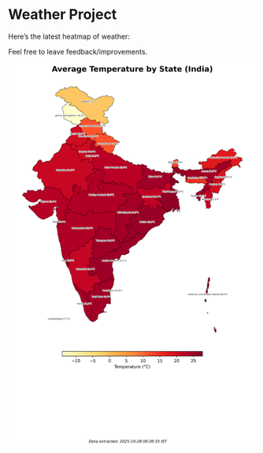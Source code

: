 # Weather Project

Here’s the latest heatmap of weather:

Feel free to leave feedback/improvements.

![India Heatmap](docs/assets/india_heatmap.png?v=FFBEFB)
